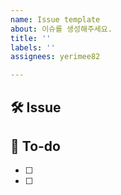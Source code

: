 ```yaml
---
name: Issue template
about: 이슈를 생성해주세요.
title: ''
labels: ''
assignees: yerimee82

---
```


## 🛠 Issue


## 📝 To-do
- [ ]
- [ ]
